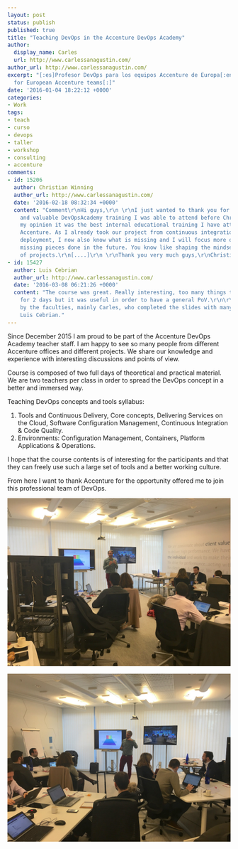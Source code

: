 ```yaml
---
layout: post
status: publish
published: true
title: "Teaching DevOps in the Accenture DevOps Academy"
author:
  display_name: Carles
  url: http://www.carlessanagustin.com/
author_url: http://www.carlessanagustin.com/
excerpt: "[:es]Profesor DevOps para los equipos Accenture de Europa[:en]DevOps teacher
  for European Accenture teams[:]"
date: '2016-01-04 18:22:12 +0000'
categories:
- Work
tags:
- teach
- curso
- devops
- taller
- workshop
- consulting
- accenture
comments:
- id: 15206
  author: Christian Winning
  author_url: http://www.carlessanagustin.com/
  date: '2016-02-18 08:32:34 +0000'
  content: "Comment\r\nHi guys,\r\n \r\nI just wanted to thank you for your very professional
    and valuable DevOpsAcademy training I was able to attend before Christmas. In
    my opinion it was the best internal educational training I have attended with
    Accenture. As I already took our project from continuous integration to continuous
    deployment, I now also know what is missing and I will focus more on getting those
    missing pieces done in the future. You know like shaping the mindset or philosophy
    of projects.\r\n[....]\r\n \r\nThank you very much guys,\r\nChristian Winning"
- id: 15427
  author: Luis Cebrian
  author_url: http://www.carlessanagustin.com/
  date: '2016-03-08 06:21:26 +0000'
  content: "The course was great. Really interesting, too many things to learn just
    for 2 days but it was useful in order to have a general PoV.\r\n\r\nWell drived
    by the faculties, mainly Carles, who completed the slides with many personal experiences.\r\n\r\nRegards,
    Luis Cebrian."
---
```

Since December 2015 I am proud to be part of the Accenture DevOps Academy teacher staff. I am happy to see so many people from different Accenture offices and different projects. We share our knowledge and experience with interesting discussions and points of view.

Course is composed of two full days of theoretical and practical material. We are two teachers per class in order to spread the DevOps concept in a better and immersed way.

Teaching DevOps concepts and tools syllabus: 

1. Tools and Continuous Delivery, Core concepts, Delivering Services on the Cloud, Software Configuration Management, Continuous Integration & Code Quality.  
2. Environments: Configuration Management, Containers, Platform Applications & Operations.

I hope that the course contents is of interesting for the participants and that they can freely use such a large set of tools and a better working culture.

From here I want to thank Accenture for the opportunity offered me to join this professional team of DevOps.

[![Sesión 2015.03](/images/posts/2016/01/IMG_2174-1024x768.jpg)](/images/posts/2016/01/IMG_2174.jpg)

[![Sesión 2015.03](/images/posts/2016/01/IMG_2177-1024x768.jpg)](/images/posts/2016/01/IMG_2177.jpg)
